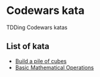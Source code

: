 # Codewars kata

TDDing Codewars katas

## List of kata

* [Build a pile of cubes](https://www.codewars.com/kata/5592e3bd57b64d00f3000047/train/javascript)
* [Basic Mathematical Operations](https://www.codewars.com/kata/57356c55867b9b7a60000bd7/train/javascript)
